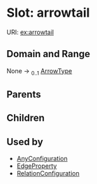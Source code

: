 
# Slot: arrowtail




URI: [ex:arrowtail](https://w3id.org/kgviz/arrowtail)


## Domain and Range

None &#8594;  <sub>0..1</sub> [ArrowType](ArrowType.md)

## Parents


## Children


## Used by

 * [AnyConfiguration](AnyConfiguration.md)
 * [EdgeProperty](EdgeProperty.md)
 * [RelationConfiguration](RelationConfiguration.md)
